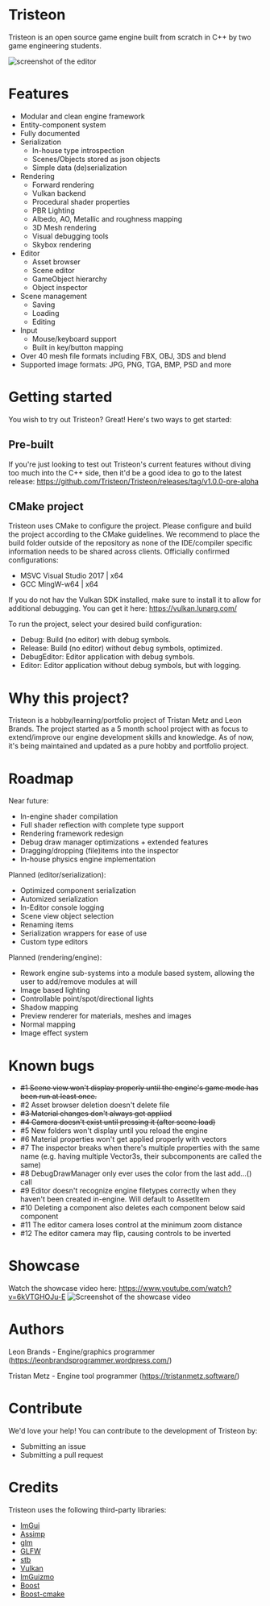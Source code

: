 # Tristeon
Tristeon is an open source game engine built from scratch in C++ by two game engineering students.

![screenshot of the editor](https://i.imgur.com/T663Nb6.png)

# Features
* Modular and clean engine framework
* Entity-component system
* Fully documented
* Serialization
  * In-house type introspection
  * Scenes/Objects stored as json objects
  * Simple data (de)serialization
* Rendering
  * Forward rendering
  * Vulkan backend
  * Procedural shader properties
  * PBR Lighting
  * Albedo, AO, Metallic and roughness mapping
  * 3D Mesh rendering
  * Visual debugging tools
  * Skybox rendering
* Editor
  * Asset browser
  * Scene editor
  * GameObject hierarchy
  * Object inspector
* Scene management
  * Saving
  * Loading
  * Editing
* Input
  * Mouse/keyboard support
  * Built in key/button mapping
* Over 40 mesh file formats including FBX, OBJ, 3DS and blend
* Supported image formats: JPG, PNG, TGA, BMP, PSD and more

# Getting started
You wish to try out Tristeon? Great! Here's two ways to get started:

## Pre-built
If you're just looking to test out Tristeon's current features without diving too much into the C++ side, then it'd be a good idea to go to the latest release: https://github.com/Tristeon/Tristeon/releases/tag/v1.0.0-pre-alpha

## CMake project
Tristeon uses CMake to configure the project. Please configure and build the project according to the CMake guidelines. We recommend to place the build folder outside of the repository as none of the IDE/compiler specific information needs to be shared across clients.
Officially confirmed configurations:
* MSVC Visual Studio 2017 | x64
* GCC MingW-w64 | x64

If you do not hav the Vulkan SDK installed, make sure to install it to allow for additional debugging. You can get it here: https://vulkan.lunarg.com/

To run the project, select your desired build configuration:
- Debug: Build (no editor) with debug symbols.
- Release: Build (no editor) without debug symbols, optimized.
- DebugEditor: Editor application with debug symbols.
- Editor: Editor application without debug symbols, but with logging.

# Why this project?
Tristeon is a hobby/learning/portfolio project of Tristan Metz and Leon Brands. The project started as a 5 month school project with as focus to extend/improve our engine development skills and knowledge. As of now, it's being maintained and updated as a pure hobby and portfolio project.

# Roadmap
Near future:
* In-engine shader compilation
* Full shader reflection with complete type support
* Rendering framework redesign
* Debug draw manager optimizations + extended features
* Dragging/dropping (file)items into the inspector
* In-house physics engine implementation

Planned (editor/serialization):
* Optimized component serialization
* Automized serialization
* In-Editor console logging
* Scene view object selection
* Renaming items
* Serialization wrappers for ease of use
* Custom type editors

Planned (rendering/engine):
* Rework engine sub-systems into a module based system, allowing the user to add/remove modules at will
* Image based lighting
* Controllable point/spot/directional lights
* Shadow mapping
* Preview renderer for materials, meshes and images
* Normal mapping
* Image effect system

# Known bugs
* ~~#1 Scene view won't display properly until the engine's game mode has been run at least once.~~
* #2 Asset browser deletion doesn't delete file
* ~~#3 Material changes don't always get applied~~
* ~~#4 Camera doesn't exist until pressing it (after scene load)~~
* #5 New folders won't display until you reload the engine
* #6 Material properties won't get applied properly with vectors
* #7 The inspector breaks when there's multiple properties with the same name (e.g. having multiple Vector3s, their subcomponents are called the same)
* #8 DebugDrawManager only ever uses the color from the last add...() call
* #9 Editor doesn't recognize engine filetypes correctly when they haven't been created in-engine. Will default to AssetItem
* #10 Deleting a component also deletes each component below said component
* #11 The editor camera loses control at the minimum zoom distance
* #12 The editor camera may flip, causing controls to be inverted

# Showcase
Watch the showcase video here:
https://www.youtube.com/watch?v=6kVTGHOJu-E
![Screenshot of the showcase video](https://i.imgur.com/R6GoWQ6.png)

# Authors
Leon Brands - Engine/graphics programmer (https://leonbrandsprogrammer.wordpress.com/)

Tristan Metz - Engine tool programmer (https://tristanmetz.software/)

# Contribute
We'd love your help! You can contribute to the development of Tristeon by:
* Submitting an issue
* Submitting a pull request

# Credits

Tristeon uses the following third-party libraries:
* [ImGui](https://github.com/ocornut/imgui)
* [Assimp](https://github.com/assimp/assimp)
* [glm](https://github.com/g-truc/glm)
* [GLFW](https://github.com/glfw/glfw)
* [stb](https://github.com/nothings/stb)
* [Vulkan](https://github.com/KhronosGroup/Vulkan-Hpp)
* [ImGuizmo](https://github.com/CedricGuillemet/ImGuizmo)
* [Boost](https://www.boost.org/doc/libs/1_67_0/libs/filesystem/doc/index.htm)
* [Boost-cmake](https://github.com/Orphis/boost-cmake)
